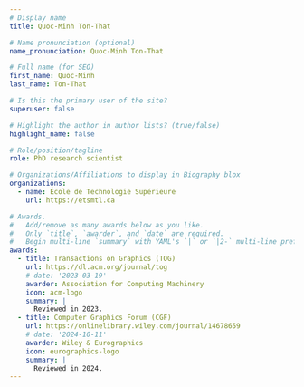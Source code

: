 ```yaml
---
# Display name
title: Quoc-Minh Ton-That

# Name pronunciation (optional)
name_pronunciation: Quoc-Minh Ton-That

# Full name (for SEO)
first_name: Quoc-Minh
last_name: Ton-That

# Is this the primary user of the site?
superuser: false

# Highlight the author in author lists? (true/false)
highlight_name: false

# Role/position/tagline
role: PhD research scientist

# Organizations/Affiliations to display in Biography blox
organizations:
  - name: École de Technologie Supérieure
    url: https://etsmtl.ca

# Awards.
#   Add/remove as many awards below as you like.
#   Only `title`, `awarder`, and `date` are required.
#   Begin multi-line `summary` with YAML's `|` or `|2-` multi-line prefix and indent 2 spaces below.
awards:
  - title: Transactions on Graphics (TOG)
    url: https://dl.acm.org/journal/tog
    # date: '2023-03-19'
    awarder: Association for Computing Machinery
    icon: acm-logo
    summary: | 
      Reviewed in 2023.
  - title: Computer Graphics Forum (CGF)
    url: https://onlinelibrary.wiley.com/journal/14678659
    # date: '2024-10-11'
    awarder: Wiley & Eurographics
    icon: eurographics-logo
    summary: |
      Reviewed in 2024.
---
```

